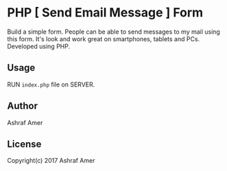 # PHP [ Send Email Message ] Form

Build a simple form.
People can be able to send messages to my mail using this form.
It's look and work great on smartphones, tablets and PCs.
Developed using PHP.

## Usage
 RUN `index.php` file on SERVER.


## Author

Ashraf Amer

## License

Copyright(c) 2017 Ashraf Amer

